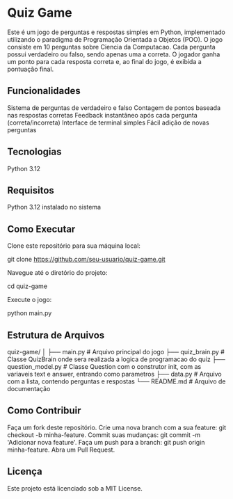 <h1> Quiz Game </h1>

Este é um jogo de perguntas e respostas simples em Python, implementado utilizando o paradigma de Programação Orientada a Objetos (POO). O jogo consiste em 10 perguntas sobre Ciencia da Computacao. Cada pergunta possui verdadeiro ou falso, sendo apenas uma a correta. O jogador ganha um ponto para cada resposta correta e, ao final do jogo, é exibida a pontuação final.

<h2> Funcionalidades </h2>

Sistema de perguntas de verdadeiro e falso
Contagem de pontos baseada nas respostas corretas
Feedback instantâneo após cada pergunta (correta/incorreta)
Interface de terminal simples
Fácil adição de novas perguntas

<h2> Tecnologias </h2>

Python 3.12

<h2> Requisitos </h2>

Python 3.12 instalado no sistema

<h2> Como Executar </h2>

Clone este repositório para sua máquina local:

git clone https://github.com/seu-usuario/quiz-game.git

Navegue até o diretório do projeto:

cd quiz-game

Execute o jogo:

python main.py

<h2> Estrutura de Arquivos </h2>

quiz-game/
│
├── main.py              # Arquivo principal do jogo
├── quiz_brain.py        # Classe QuizBrain onde sera realizada a logica de programacao do quiz 
├── question_model.py    # Classe Question com o construtor init, com as variaveis text e answer, entrando como parametros
├── data.py              # Arquivo com a lista, contendo perguntas e respostas
└── README.md            # Arquivo de documentação

<h2> Como Contribuir </h2>
 
Faça um fork deste repositório.
Crie uma nova branch com a sua feature: git checkout -b minha-feature.
Commit suas mudanças: git commit -m 'Adicionar nova feature'.
Faça um push para a branch: git push origin minha-feature.
Abra um Pull Request.

<h2> Licença </h2>

Este projeto está licenciado sob a MIT License.
